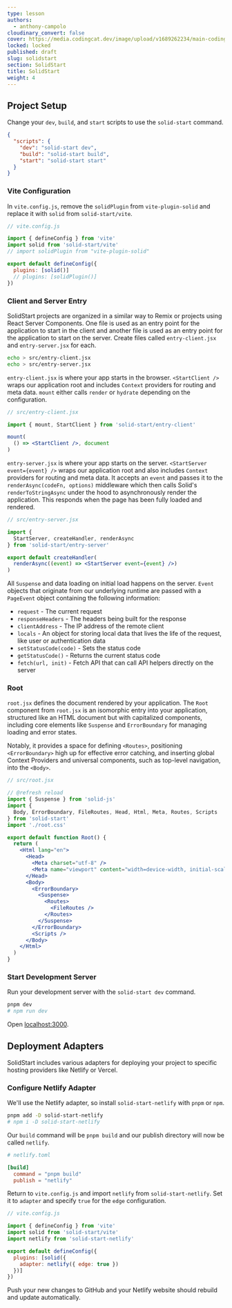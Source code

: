 ```yaml
---
type: lesson
authors:
  - anthony-campolo
cloudinary_convert: false
cover: https://media.codingcat.dev/image/upload/v1689262234/main-codingcatdev-photo/courses/solidjs-intro/solidstart.png
locked: locked
published: draft
slug: solidstart
section: SolidStart
title: SolidStart
weight: 4
---
```


## Project Setup

Change your `dev`, `build`, and `start` scripts to use the `solid-start` command.

```json
{
  "scripts": {
    "dev": "solid-start dev",
    "build": "solid-start build",
    "start": "solid-start start"
  }
}
```

### Vite Configuration

In `vite.config.js`, remove the `solidPlugin` from `vite-plugin-solid` and replace it with `solid` from `solid-start/vite`.

```jsx
// vite.config.js

import { defineConfig } from 'vite'
import solid from 'solid-start/vite'
// import solidPlugin from "vite-plugin-solid"

export default defineConfig({
  plugins: [solid()]
  // plugins: [solidPlugin()]
})
```

### Client and Server Entry

SolidStart projects are organized in a similar way to Remix or projects using React Server Components. One file is used as an entry point for the application to start in the client and another file is used as an entry point for the application to start on the server. Create files called `entry-client.jsx` and `entry-server.jsx` for each.

```bash
echo > src/entry-client.jsx
echo > src/entry-server.jsx
```

`entry-client.jsx` is where your app starts in the browser. `<StartClient />` wraps our application root and includes `Context` providers for routing and meta data. `mount` either calls `render` or `hydrate` depending on the configuration.

```jsx
// src/entry-client.jsx

import { mount, StartClient } from 'solid-start/entry-client'

mount(
  () => <StartClient />, document
)
```

`entry-server.jsx` is where your app starts on the server. `<StartServer event={event} />` wraps our application root and also includes `Context` providers for routing and meta data. It accepts an `event` and passes it to the `renderAsync(codeFn, options)` middleware which then calls Solid's `renderToStringAsync` under the hood to asynchronously render the application. This responds when the page has been fully loaded and rendered.

```jsx
// src/entry-server.jsx

import {
  StartServer, createHandler, renderAsync
} from 'solid-start/entry-server'

export default createHandler(
  renderAsync((event) => <StartServer event={event} />)
)
```

All `Suspense` and data loading on initial load happens on the server. `Event` objects that originate from our underlying runtime are passed with a `PageEvent` object containing the following information:

- `request` - The current request
- `responseHeaders` - The headers being built for the response
- `clientAddress` - The IP address of the remote client
- `locals` - An object for storing local data that lives the life of the request, like user or authentication data
- `setStatusCode(code)` - Sets the status code
- `getStatusCode()` - Returns the current status code
- `fetch(url, init)` - Fetch API that can call API helpers directly on the server

### Root

`root.jsx` defines the document rendered by your application. The `Root` component from `root.jsx` is an isomorphic entry into your application, structured like an HTML document but with capitalized components, including core elements like `Suspense` and `ErrorBoundary` for managing loading and error states.

Notably, it provides a space for defining `<Routes>`, positioning `<ErrorBoundary>` high up for effective error catching, and inserting global Context Providers and universal components, such as top-level navigation, into the `<Body>`.

```jsx
// src/root.jsx

// @refresh reload
import { Suspense } from 'solid-js'
import {
  Body, ErrorBoundary, FileRoutes, Head, Html, Meta, Routes, Scripts
} from 'solid-start'
import './root.css'

export default function Root() {
  return (
    <Html lang="en">
      <Head>
        <Meta charset="utf-8" />
        <Meta name="viewport" content="width=device-width, initial-scale=1" />
      </Head>
      <Body>
        <ErrorBoundary>
          <Suspense>
            <Routes>
              <FileRoutes />
            </Routes>
          </Suspense>
        </ErrorBoundary>
        <Scripts />
      </Body>
    </Html>
  )
}
```

### Start Development Server

Run your development server with the `solid-start dev` command.

```bash
pnpm dev
# npm run dev
```

Open [localhost:3000](http://localhost:3000/).

## Deployment Adapters

SolidStart includes various adapters for deploying your project to specific hosting providers like Netlify or Vercel.

### Configure Netlify Adapter

We'll use the Netlify adapter, so install `solid-start-netlify` with `pnpm` or `npm`.

```bash
pnpm add -D solid-start-netlify
# npm i -D solid-start-netlify
```

Our `build` command will be `pnpm build` and our publish directory will now be called `netlify`.

```toml
# netlify.toml

[build]
  command = "pnpm build"
  publish = "netlify"
```

Return to `vite.config.js` and import `netlify` from `solid-start-netlify`. Set it to `adapter` and specify `true` for the `edge` configuration.

```jsx
// vite.config.js

import { defineConfig } from 'vite'
import solid from 'solid-start/vite'
import netlify from 'solid-start-netlify'

export default defineConfig({
  plugins: [solid({
    adapter: netlify({ edge: true })
  })]
})
```

Push your new changes to GitHub and your Netlify website should rebuild and update automatically.